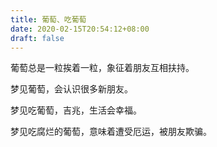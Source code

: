 ```yaml
---
title: 葡萄、吃葡萄
date: 2020-02-15T20:54:12+08:00
draft: false
---
```


葡萄总是一粒挨着一粒，象征着朋友互相扶持。



梦见葡萄，会认识很多新朋友。



梦见吃葡萄，吉兆，生活会幸福。



梦见吃腐烂的葡萄，意味着遭受厄运，被朋友欺骗。

